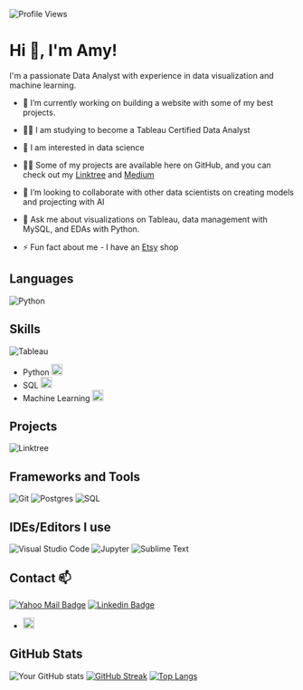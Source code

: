 ![Profile Views](https://komarev.com/ghpvc/?username=YummyAmy&label=Profile%20views&color=800080&style=flat)

# Hi 👋, I'm Amy!

I'm a passionate Data Analyst with experience in data visualization and machine learning.

- 🔭 I’m currently working on building a website with some of my best projects.

- 👨‍💻 I am studying to become a Tableau Certified Data Analyst

- 👀 I am interested in data science

- 👨‍💻 Some of my projects are available here on GitHub, and you can check out my [Linktree](https://linktr.ee/ameusifoh) and [Medium](https://medium.com/@ameikpe)
  
- 💞️ I’m looking to collaborate with other data scientists on creating models and projecting with AI

- 💬 Ask me about visualizations on Tableau, data management with MySQL, and EDAs with Python.

- ⚡ Fun fact about me - I have an [Etsy](https://omomodesigns.etsy.com) shop

## Languages
![Python](https://img.shields.io/badge/-Python-yellow?style=flat-square&logo=python&logoColor=white)

## Skills
![Tableau](https://public.tableau.com/app/profile/amyu)
- Python <img src="https://simpleicons.org/icons/python.svg" width="20" height="20">
- SQL <img src="https://simpleicons.org/icons/mysql.svg" width="20" height="20">
- Machine Learning <img src="https://simpleicons.org/icons/tensorflow.svg" width="20" height="20">

## Projects
![Linktree](https://linktr.ee/ameusifoh)

## Frameworks and Tools
![Git](https://img.shields.io/badge/-Git-red?style=flat-square&logo=git&logoColor=white)
![Postgres](https://img.shields.io/badge/-Postgres-blue?style=flat-square&logo=postgresql&logoColor=white)
![SQL](https://img.shields.io/badge/-SQL-lightgrey?style=flat-square&logo=sql&logoColor=white)


## IDEs/Editors I use
![Visual Studio Code](https://img.shields.io/badge/-Visual%20Studio%20Code-blue?style=flat-square&logo=visual-studio-code&logoColor=white)
![Jupyter](https://img.shields.io/badge/-Jupyter-orange?style=flat-square&logo=jupyter&logoColor=white)
![Sublime Text](https://img.shields.io/badge/-Sublime%20Text-orange?style=flat-square&logo=sublime-text&logoColor=white)

## Contact 📫
[![Yahoo Mail Badge](https://img.shields.io/badge/-Yahoo_Mail-purple?style=flat-square&logo=yahoo&logoColor=white&link=mailto:ameikpe@yahoo.com)](mailto:ameikpe@yahoo.com)
[![Linkedin Badge](https://img.shields.io/badge/-LinkedIn-blue?style=flat-square&logo=Linkedin&logoColor=white&link=https://www.linkedin.com/in/https://www.linkedin.com/in/ameti-obong-u-395a25111//)](https://www.linkedin.com/in/[your-linkedin-profile](https://www.linkedin.com/in/ameti-obong-u-395a25111/)/)
- <a href="http://www.linkedin.com/in/ameti-obong-u-395a25111"><img src="https://simpleicons.org/icons/linkedin.svg" width="20" height="20"></a>

## GitHub Stats
![Your GitHub stats](https://github-readme-stats.vercel.app/api?username=YummyAmy&show_icons=true&theme=radical)
[![GitHub Streak](https://streak-stats.demolab.com/?user=YummyAmy&theme=dark)](https://git.io/streak-stats)
[![Top Langs](https://github-readme-stats.vercel.app/api/top-langs/?username=YummyAmy&layout=compact&theme=radical)](https://github.com/anuraghazra/github-readme-stats)

<!---
YummyAmy/YummyAmy is a ✨ special ✨ repository because its `README.md` (this file) appears on your GitHub profile.
You can click the Preview link to take a look at your changes.
